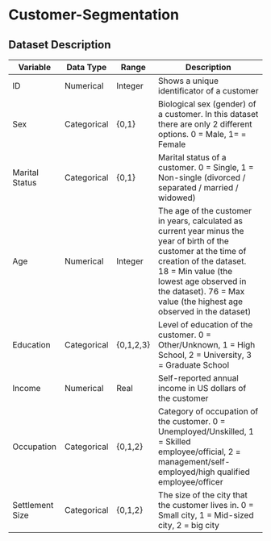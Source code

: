 # Customer-Segmentation
## Dataset Description
| Variable | Data Type | Range | Description |
|------|------|-----------|-----------|
| ID | Numerical   | Integer   | Shows a unique identificator of a customer |
| Sex | Categorical   | {0,1}   |Biological sex (gender) of a customer. In this dataset there are only 2 different options. 0 = Male, 1= = Female |
| Marital Status | Categorical   | {0,1}  | Marital status of a customer. 0 = Single, 1 = Non-single (divorced / separated / married / widowed) |
| Age | Numerical   | Integer  | The age of the customer in years, calculated as current year minus the year of birth of the customer at the time of creation of the dataset. 18 = Min value (the lowest age observed in the dataset). 76 = Max value (the highest age observed in the dataset) |
| Education | Categorical   | {0,1,2,3}  |Level of education of the customer. 0 = Other/Unknown, 1 = High School, 2 = University, 3 = Graduate School |
| Income | Numerical   | Real  | Self-reported annual income in US dollars of the customer |
| Occupation | Categorical   | {0,1,2}  | Category of occupation of the customer. 0 = Unemployed/Unskilled, 1 = Skilled employee/official, 2 = management/self-employed/high qualified employee/officer |
| Settlement Size | Categorical   | {0,1,2}  |The size of the city that the customer lives in. 0 = Small city, 1 = Mid-sized city, 2 = big city |
